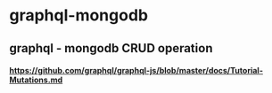 # graphql-mongodb

## graphql - mongodb CRUD operation

#### https://github.com/graphql/graphql-js/blob/master/docs/Tutorial-Mutations.md